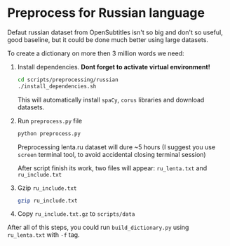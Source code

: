 # Preprocess for Russian language

Defaut russian dataset from OpenSubtitles isn't so big and don't so useful, good baseline, but it could be done much better using large datasets.

To create a dictionary on more then 3 million words we need:

1. Install dependencies. __Dont forget to activate virtual environment!__
    
    ```sh
    cd scripts/preprocessing/russian
    ./install_dependencies.sh
    ```

    This will automatically install `spaCy`, `corus` libraries and download datasets.

2. Run `preprocess.py` file

    ```sh
    python preprocess.py
    ```

    Preprocessing lenta.ru dataset will dure ~5 hours (I suggest you use `screen` terminal tool, to avoid accidental closing terminal session)

    After script finish its work, two files will appear: `ru_lenta.txt` and 
    `ru_include.txt`

3. Gzip `ru_include.txt`
    
    ```sh
    gzip ru_include.txt
    ```

4. Copy `ru_include.txt.gz` to `scripts/data`

After all of this steps, you could run `build_dictionary.py` using `ru_lenta.txt` with `-f` tag.